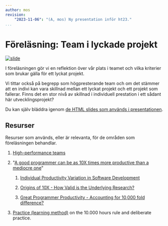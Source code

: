 ```yaml
---
author: mos
revision:
    "2023-11-06": "(A, mos) Ny presentation inför ht23."
...
```

Föreläsning: Team i lyckade projekt
====================

[![slide](https://dbwebb-se.github.io/pattern/lecture/L06-team-i-projekt/img/slide.png)](https://dbwebb-se.github.io/pattern/lecture/L06-team-i-projekt/slide.html)

I föreläsningen gör vi en reflektion över vår plats i teamet och vilka kriterier som brukar gälla för ett lyckat projekt.

Vi tittar också på begrepp som högpresterande team och om det stämmer att en indivi kan vara skillnad mellan ett lyckat projekt och ett projekt som fallerar. Finns det en stor nivå av skillnad i individuell prestation i ett sådant här utvecklingsprojekt?

<!--
Videon är 44 minuter lång.

[YOUTUBE src="FC_hVXmu7QM" width=700 caption="Webbteknologier - introduktion (med Mikael)."]
-->

Du kan själv bläddra igenom [de HTML slides som används i presentationen](https://dbwebb-se.github.io/pattern/lecture/L06-team-i-projekt/slide.html).



Resurser
------------------------

Resurser som används, eller är relevanta, för de områden som föreläsningen behandlar.

1. [High-performance teams](https://en.wikipedia.org/wiki/High-performance_teams)

1. "[A good programmer can be as 10X times more productive than a mediocre one](https://softwareengineering.stackexchange.com/questions/179616/a-good-programmer-can-be-as-10x-times-more-productive-than-a-mediocre-one)"

    1. [Individual Productivity Variation in Software Development](https://www.construx.com/blog/productivity-variations-among-software-developers-and-teams-the-origin-of-10x/)
    
    1. [Origins of 10X - How Valid is the Underlying Research?](https://www.construx.com/blog/the-origins-of-10x-how-valid-is-the-underlying-research/)

    1. [Great Programmer Productivity - Accounting for 10,000 fold difference?](https://softwareengineering.stackexchange.com/questions/110606/great-programmer-productivity-accounting-for-10-000-fold-difference/)

1. [Practice (learning method)](https://en.wikipedia.org/wiki/Practice_(learning_method)) on the 10.000 hours rule and deliberate practice.
